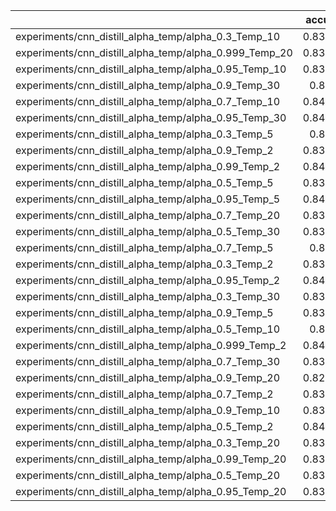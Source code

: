 |                                                        |   accuracy |   loss |
|:-------------------------------------------------------|-----------:|-------:|
| experiments/cnn_distill_alpha_temp/alpha_0.3_Temp_10   |   0.839102 |      0 |
| experiments/cnn_distill_alpha_temp/alpha_0.999_Temp_20 |   0.839992 |      0 |
| experiments/cnn_distill_alpha_temp/alpha_0.95_Temp_10  |   0.835245 |      0 |
| experiments/cnn_distill_alpha_temp/alpha_0.9_Temp_30   |   0.83485  |      0 |
| experiments/cnn_distill_alpha_temp/alpha_0.7_Temp_10   |   0.840388 |      0 |
| experiments/cnn_distill_alpha_temp/alpha_0.95_Temp_30  |   0.841377 |      0 |
| experiments/cnn_distill_alpha_temp/alpha_0.3_Temp_5    |   0.83485  |      0 |
| experiments/cnn_distill_alpha_temp/alpha_0.9_Temp_2    |   0.837421 |      0 |
| experiments/cnn_distill_alpha_temp/alpha_0.99_Temp_2   |   0.843552 |      0 |
| experiments/cnn_distill_alpha_temp/alpha_0.5_Temp_5    |   0.834454 |      0 |
| experiments/cnn_distill_alpha_temp/alpha_0.95_Temp_5   |   0.843651 |      0 |
| experiments/cnn_distill_alpha_temp/alpha_0.7_Temp_20   |   0.839498 |      0 |
| experiments/cnn_distill_alpha_temp/alpha_0.5_Temp_30   |   0.834059 |      0 |
| experiments/cnn_distill_alpha_temp/alpha_0.7_Temp_5    |   0.84375  |      0 |
| experiments/cnn_distill_alpha_temp/alpha_0.3_Temp_2    |   0.837223 |      0 |
| experiments/cnn_distill_alpha_temp/alpha_0.95_Temp_2   |   0.844937 |      0 |
| experiments/cnn_distill_alpha_temp/alpha_0.3_Temp_30   |   0.837223 |      0 |
| experiments/cnn_distill_alpha_temp/alpha_0.9_Temp_5    |   0.838805 |      0 |
| experiments/cnn_distill_alpha_temp/alpha_0.5_Temp_10   |   0.83663  |      0 |
| experiments/cnn_distill_alpha_temp/alpha_0.999_Temp_2  |   0.843552 |      0 |
| experiments/cnn_distill_alpha_temp/alpha_0.7_Temp_30   |   0.838904 |      0 |
| experiments/cnn_distill_alpha_temp/alpha_0.9_Temp_20   |   0.827828 |      0 |
| experiments/cnn_distill_alpha_temp/alpha_0.7_Temp_2    |   0.834355 |      0 |
| experiments/cnn_distill_alpha_temp/alpha_0.9_Temp_10   |   0.834256 |      0 |
| experiments/cnn_distill_alpha_temp/alpha_0.5_Temp_2    |   0.840091 |      0 |
| experiments/cnn_distill_alpha_temp/alpha_0.3_Temp_20   |   0.838608 |      0 |
| experiments/cnn_distill_alpha_temp/alpha_0.99_Temp_20  |   0.837421 |      0 |
| experiments/cnn_distill_alpha_temp/alpha_0.5_Temp_20   |   0.831784 |      0 |
| experiments/cnn_distill_alpha_temp/alpha_0.95_Temp_20  |   0.833267 |      0 |